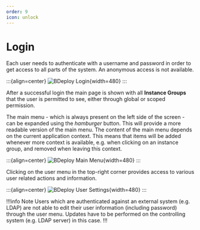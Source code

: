 ```yaml
---
order: 9
icon: unlock
---
```


# Login

Each user needs to authenticate with a username and password in order to get access to all parts of the system. An anonymous access is not available.

:::{align=center}
![BDeploy Login](/images/Doc_Login.png){width=480}
:::

After a successful login the main page is shown with all **Instance Groups** that the user is permitted to see, either through global or scoped permission.

The main menu - which is always present on the left side of the screen - can be expanded using the _hamburger_ button. This will provide a more readable version of the main menu. The content of the main menu depends on the current application context. This means that items will be added whenever more context is available, e.g. when clicking on an instance group, and removed when leaving this context.

:::{align=center}
![BDeploy Main Menu](/images/Doc_MainMenu.png){width=480}
:::

Clicking on the user menu in the top-right corner provides access to various user related actions and information.

:::{align=center}
![BDeploy User Settings](/images/Doc_UserSettings.png){width=480}
:::

!!!info Note
Users which are authenticated against an external system (e.g. LDAP) are not able to edit their user information (including password) through the user menu. Updates have to be performed on the controlling system (e.g. LDAP server) in this case.
!!!
